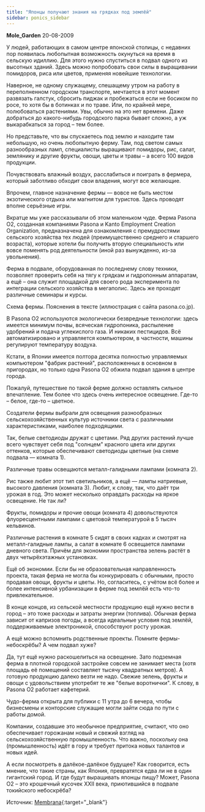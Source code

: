 ```yaml
---
title: "Японцы получают знания на грядках под землёй"
sidebar: ponics_sidebar
---
```


**Mole_Garden** 20-08-2009

У людей, работающих в самом центре японской столицы, с недавних пор появилась любопытная возможность окунуться на время в сельскую идиллию. Для этого нужно спуститься в подвал одного из высотных зданий. Здесь можно попробовать свои силы в выращивании помидоров, риса или цветов, применяя новейшие технологии.

Наверное, не одному служащему, спешащему утром на работу в переполненном городском транспорте, мечтается в этот момент развязать галстук, сбросить пиджак и пробежаться если не босиком по росе, то хотя бы в ботинках и по траве. Или, по крайней мере, полюбоваться растениями. Увы, обычно на это нет времени. Даже добраться до какого-нибудь городского парка бывает сложно, а уж выкарабкаться за город – тем более.

Но представьте, что вы спускаетесь под землю и находите там небольшую, но очень любопытную ферму. Там, под светом самых разнообразных ламп, специалисты выращивают помидоры, рис, салат, землянику и другие фрукты, овощи, цветы и травы – а всего 100 видов продукции.

Почувствовать влажный воздух, расслабиться и поиграть в фермера, который заботливо обходит свои владения, могут все желающие.

Впрочем, главное назначение фермы — вовсе не быть местом экзотического отдыха или магнитом для туристов. Здесь проводят вполне серьёзные игры.

Вкратце мы уже рассказывали об этом маленьком чуде. Ферма Pasona O2, созданная компаниями Pasona и Kanto Employment Creation Organization, предназначена для ознакомления с премудростями сельского хозяйства тех людей (преимущественно среднего и старшего возраста), которые хотели бы получить вторую специальность или вовсе поменять род деятельности (иной раз вынужденно, из-за увольнения).

Ферма в подвале, оборудованная по последнему слову техники, позволяет проверить себя на тягу к грядкам и гидропонным аппаратам, а ещё – она служит площадкой для своего рода эксперимента по интеграции сельского хозяйства в мегаполис. Здесь же проходят различные семинары и курсы.

Схема фермы. Пояснения в тексте (иллюстрация с сайта pasona.co.jp).

В Pasona O2 используются экологически безвредные технологии: здесь имеется минимум почвы, всяческая гидропоника, распыление удобрений и подача углекислого газа. И никаких пестицидов. Всё автоматизировано и управляется компьютером, в частности, машины регулируют температуру воздуха.

Кстати, в Японии имеется полтора десятка полностью управляемых компьютером "фабрик растений", расположенных в основном в пригородах, но только одна Pasona O2 обжила подвал здания в центре города.

Пожалуй, путешествие по такой ферме должно оставлять сильное впечатление. Тем более что здесь очень интересное освещение. Где-то – белое, где-то – цветное.

Создатели фермы выбрали для освещения разнообразных сельскохозяйственных культур источники света с различными характеристиками, наиболее подходящими.

Так, белые светодиоды дружат с цветами. Ряд других растений лучше всего чувствует себя под "солнцем" красного цвета или других оттенков, которые обеспечивают светодиоды цветные (на схеме подвала — комната 1).

Различные травы освещаются металл-галидными лампами (комната 2).

Рис также любит этот тип светильников, а ещё — лампы натриевые, высокого давления (комната 3). Любит, к слову, так, что даёт три урожая в год. Это может несколько оправдать расходы на яркое освещение. Не так ли?

Фрукты, помидоры и прочие овощи (комната 4) довольствуются флуоресцентными лампами с цветовой температурой в 5 тысяч кельвинов.

Различные растения в комнате 5 сидят в своих кадках и смотрят на металл-галидные лампы, а салат в комнате 6 освещается лампами дневного света. Причём для экономии пространства зелень растёт в двух четырёхэтажных установках.

Ещё об экономии. Если бы не образовательная направленность проекта, такая ферма не могла бы конкурировать с обычными, просто продавая овощи, фрукты и цветы. Но, согласитесь, с учётом всё более и более интенсивной урбанизации в ферме под землёй есть что-то привлекательное.

В конце концов, из сельской местности продукцию ещё нужно вести в город – это тоже расходы и затраты энергии (топлива). Обычная ферма зависит от капризов погоды, а всегда идеальные условия под землёй, поддерживаемые электроникой, способствуют росту урожая.

А ещё можно вспомнить родственные проекты. Помните фермы-небоскрёбы? А чем подвал хуже?

Да, тут ещё нужно раскошелиться на освещение. Зато подземная ферма в плотной городской застройке совсем не занимает места (хотя площадь её помещений составляет тысячу квадратных метров). А готовую продукцию далеко везти не надо. Свежие зелень, фрукты и овощи с удовольствием употребят те же "белые воротнички". К слову, в Pasona O2 работает кафетерий.

Чудо-ферма открыта для публики с 11 утра до 6 вечера, чтобы бизнесмены и конторские служащие могли зайти сюда по пути с работы домой.

Компании, создавшие это необычное предприятие, считают, что оно обеспечивает горожанам новый и свежий взгляд на сельскохозяйственную промышленность. Что важно, поскольку она (промышленность) идёт в гору и требует притока новых талантов и новых идей.

А если посмотреть в далёкое-далёкое будущее? Как говорится, есть мнение, что такие страны, как Япония, превратятся едва ли не в один гигантский город. И где будут выращивать японцы пищу? Может, Pasona O2 – это крошечный кусочек XXII века, приютившийся в подвале токийского небоскрёба? 

Источник: [Membrana](http://www.membrana.ru/articles/inventions/2007/08/02/175200.html){:target="_blank"}


